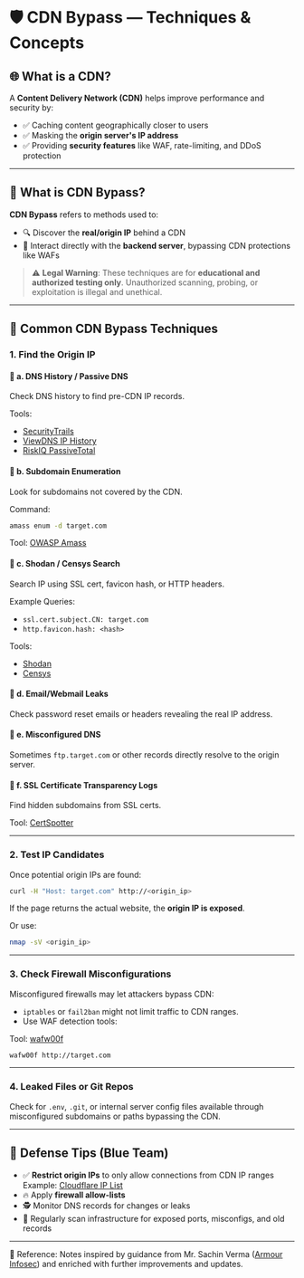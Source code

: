 
# 🛡️ CDN Bypass — Techniques & Concepts

## 🌐 What is a CDN?

A **Content Delivery Network (CDN)** helps improve performance and security by:

* ✅ Caching content geographically closer to users
* ✅ Masking the **origin server's IP address**
* ✅ Providing **security features** like WAF, rate-limiting, and DDoS protection

---

## 🚨 What is CDN Bypass?

**CDN Bypass** refers to methods used to:

* 🔍 Discover the **real/origin IP** behind a CDN
* 🚫 Interact directly with the **backend server**, bypassing CDN protections like WAFs

> ⚠️ **Legal Warning**: These techniques are for **educational and authorized testing only**. Unauthorized scanning, probing, or exploitation is illegal and unethical.

---

## 🧠 Common CDN Bypass Techniques

### **1. Find the Origin IP**

#### 🔸 a. DNS History / Passive DNS

Check DNS history to find pre-CDN IP records.

Tools:

* [SecurityTrails](https://securitytrails.com/)
* [ViewDNS IP History](https://viewdns.info/iphistory/)
* [RiskIQ PassiveTotal](https://community.riskiq.com/)

#### 🔸 b. Subdomain Enumeration

Look for subdomains not covered by the CDN.

Command:

```bash
amass enum -d target.com
```

Tool: [OWASP Amass](https://github.com/owasp-amass/amass)

#### 🔸 c. Shodan / Censys Search

Search IP using SSL cert, favicon hash, or HTTP headers.

Example Queries:

* `ssl.cert.subject.CN: target.com`
* `http.favicon.hash: <hash>`

Tools:

* [Shodan](https://www.shodan.io/)
* [Censys](https://censys.io/)

#### 🔸 d. Email/Webmail Leaks

Check password reset emails or headers revealing the real IP address.

#### 🔸 e. Misconfigured DNS

Sometimes `ftp.target.com` or other records directly resolve to the origin server.

#### 🔸 f. SSL Certificate Transparency Logs

Find hidden subdomains from SSL certs.

Tool: [CertSpotter](https://sslmate.com/certspotter/)

---

### **2. Test IP Candidates**

Once potential origin IPs are found:

```bash
curl -H "Host: target.com" http://<origin_ip>
```

If the page returns the actual website, the **origin IP is exposed**.

Or use:

```bash
nmap -sV <origin_ip>
```

---

### **3. Check Firewall Misconfigurations**

Misconfigured firewalls may let attackers bypass CDN:

* `iptables` or `fail2ban` might not limit traffic to CDN ranges.
* Use WAF detection tools:

Tool: [wafw00f](https://github.com/EnableSecurity/wafw00f)

```bash
wafw00f http://target.com
```

---

### **4. Leaked Files or Git Repos**

Check for `.env`, `.git`, or internal server config files available through misconfigured subdomains or paths bypassing the CDN.

---

## 🔐 Defense Tips (Blue Team)

* ✅ **Restrict origin IPs** to only allow connections from CDN IP ranges
  Example: [Cloudflare IP List](https://www.cloudflare.com/ips/)
* 🔥 Apply **firewall allow-lists**
* 🕵️ Monitor DNS records for changes or leaks
* 📡 Regularly scan infrastructure for exposed ports, misconfigs, and old records

---
📖 Reference: Notes inspired by guidance from Mr. Sachin Verma ([Armour Infosec](https://www.armourinfosec.com/)) and enriched with further improvements and updates.

